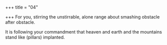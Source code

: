 +++
title = "04"

+++
For you, stirring the unstirrable, alone range about smashing obstacle  after obstacle.  

It is following your commandment that heaven and earth and the  mountains stand like (pillars) implanted.  